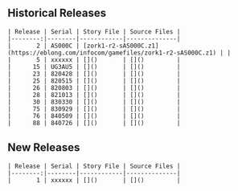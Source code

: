 
## Historical Releases

    | Release | Serial | Story File | Source Files |
    |--------:|--------|------------|--------------|
    |       2 | AS000C | [zork1-r2-sAS000C.z1](https://eblong.com/infocom/gamefiles/zork1-r2-sAS000C.z1) | |
    |       5 | xxxxxx | []()       | []()         |
    |      15 | UG3AU5 | []()       | []()         |
    |      23 | 820428 | []()       | []()         |
    |      25 | 820515 | []()       | []()         |
    |      26 | 820803 | []()       | []()         |
    |      28 | 821013 | []()       | []()         |
    |      30 | 830330 | []()       | []()         |
    |      75 | 830929 | []()       | []()         |
    |      76 | 840509 | []()       | []()         |
    |      88 | 840726 | []()       | []()         |

## New Releases

    | Release | Serial | Story File | Source Files |
    |--------:|--------|------------|--------------|
    |       1 | xxxxxx | []()       | []()         |